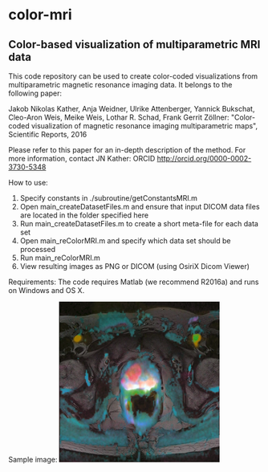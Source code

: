 # color-mri
## Color-based visualization of multiparametric MRI data

This code repository can be used to create color-coded visualizations from multiparametric magnetic resonance imaging data. It belongs to the following paper:

Jakob Nikolas Kather, Anja Weidner, Ulrike Attenberger, Yannick Bukschat, Cleo-Aron Weis, Meike Weis, Lothar R. Schad, Frank Gerrit Zöllner: "Color-coded visualization of magnetic resonance imaging multiparametric maps", Scientific Reports, 2016

Please refer to this paper for an in-depth description of the method. For more information, contact JN Kather: ORCID http://orcid.org/0000-0002-3730-5348

How to use:
1. Specify  constants in ./subroutine/getConstantsMRI.m
2. Open main_createDatasetFiles.m and ensure that input DICOM data files are located in the folder specified here
3. Run main_createDatasetFiles.m to create a short meta-file for each data set
4. Open main_reColorMRI.m and specify which data set should be processed
5. Run main_reColorMRI.m
6. View resulting images as PNG or DICOM (using OsiriX Dicom Viewer)

Requirements:
The code requires Matlab (we recommend R2016a) and runs on Windows and OS X.

Sample image:
![Sample image for trivariate color-encoded mpMRI data](sampleImage.png)
